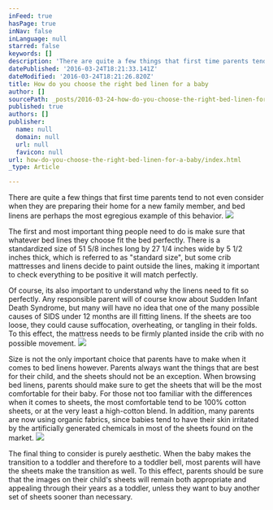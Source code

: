 ```yaml
---
inFeed: true
hasPage: true
inNav: false
inLanguage: null
starred: false
keywords: []
description: 'There are quite a few things that first time parents tend to not even consider when they are preparing their home for a new family member, and bed linens are perhaps the most egregious example of this behavior.'
datePublished: '2016-03-24T18:21:33.141Z'
dateModified: '2016-03-24T18:21:26.820Z'
title: How do you choose the right bed linen for a baby
author: []
sourcePath: _posts/2016-03-24-how-do-you-choose-the-right-bed-linen-for-a-baby.md
published: true
authors: []
publisher:
  name: null
  domain: null
  url: null
  favicon: null
url: how-do-you-choose-the-right-bed-linen-for-a-baby/index.html
_type: Article

---
```

There are quite a few things that first time parents tend to not even consider when they are preparing their home for a new family member, and bed linens are perhaps the most egregious example of this behavior.
![](https://the-grid-user-content.s3-us-west-2.amazonaws.com/b1ce9ff2-00f3-4351-8e6d-e0f9b3bc5169.jpg)

The first and most important thing people need to do is make sure that whatever bed lines they choose fit the bed perfectly. There is a standardized size of 51 5/8 inches long by 27 1/4 inches wide by 5 1/2 inches thick, which is referred to as "standard size", but some crib mattresses and linens decide to paint outside the lines, making it important to check everything to be positive it will match perfectly.

Of course, its also important to understand why the linens need to fit so perfectly. Any responsible parent will of course know about Sudden Infant Death Syndrome, but many will have no idea that one of the many possible causes of SIDS under 12 months are ill fitting linens. If the sheets are too loose, they could cause suffocation, overheating, or tangling in their folds. To this effect, the mattress needs to be firmly planted inside the crib with no possible movement.
![](https://the-grid-user-content.s3-us-west-2.amazonaws.com/cbfea5a8-4d70-4a1a-b2c6-bf30834351e6.jpg)

Size is not the only important choice that parents have to make when it comes to bed linens however. Parents always want the things that are best for their child, and the sheets should not be an exception. When browsing bed linens, parents should make sure to get the sheets that will be the most comfortable for their baby. For those not too familiar with the differences when it comes to sheets, the most comfortable tend to be 100% cotton sheets, or at the very least a high-cotton blend. In addition, many parents are now using organic fabrics, since babies tend to have their skin irritated by the artificially generated chemicals in most of the sheets found on the market.
![](https://the-grid-user-content.s3-us-west-2.amazonaws.com/7a5b289e-5b93-47f2-b553-ea9918437138.jpg)

The final thing to consider is purely aesthetic. When the baby makes the transition to a toddler and therefore to a toddler bell, most parents will have the sheets make the transition as well. To this effect, parents should be sure that the images on their child's sheets will remain both appropriate and appealing through their years as a toddler, unless they want to buy another set of sheets sooner than necessary.